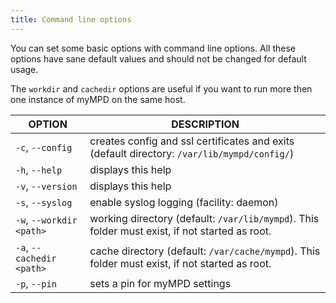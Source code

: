 ```yaml
---
title: Command line options
---
```


You can set some basic options with command line options. All these options have sane default values and should not be changed for default usage.

The `workdir` and `cachedir` options are useful if you want to run more then one instance of myMPD on the same host.

| OPTION | DESCRIPTION |
| ------ | ----------- |
| `-c`, `--config` | creates config and ssl certificates and exits (default directory: `/var/lib/mympd/config/`) |
| `-h`, `--help` | displays this help |
| `-v`, `--version` | displays this help |
| `-s`, `--syslog` | enable syslog logging (facility: daemon) |
| `-w`, `--workdir <path>` | working directory (default: `/var/lib/mympd`). This folder must exist, if not started as root. |
| `-a`, `--cachedir <path>` | cache directory (default: `/var/cache/mympd`). This folder must exist, if not started as root. |
| `-p`, `--pin` | sets a pin for myMPD settings |
